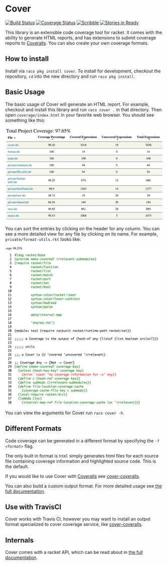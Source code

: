 # Cover
[![Build Status](https://img.shields.io/travis/florence/cover/master.svg)](https://travis-ci.org/florence/cover)
[![Coverage Status](https://img.shields.io/coveralls/florence/cover/master.svg)](https://coveralls.io/r/florence/cover?branch=master)
[![Scribble](https://img.shields.io/badge/Docs-Scribble-blue.svg)](http://pkg-build.racket-lang.org/doc/cover/index.html)
[![Stories in Ready](https://badge.waffle.io/florence/cover.png?label=ready&title=Ready)](https://waffle.io/florence/cover)

This library is an extensible code coverage tool for racket. It comes with the ability to generate
HTML reports, and has extensions to submit coverage reports to [Coveralls](https://coveralls.io/).
You can also create your own coverage formats.

## How to install

Install via `raco pkg install cover`. To install for development, checkout the repository, `cd` into
the new directory and run `raco pkg install`.

## Basic Usage

The basic usage of Cover will generate an HTML report. For example, checkout and install this
library and run `raco cover .` in that directory. Then open `coverage/index.html` in your favorite
web browser. You should see something like this:

![Example](index_example.png)

You can sort the entries by clicking on the header for any column. You can see a more detailed view
for any file by clicking on its name. For example, `private/format-utils.rkt` looks like:

![Example2](page_example.png)

You can view the arguments for Cover run `raco cover -h`.

## Different Formats

Code coverage can be generated in a different format by specifying the `-f <format>` flag.

The only built in format is `html` simply generates html files for each source file containing
coverage information and highlighted source code. This is the default.

If you would like to use Cover with [Coveralls](https://coveralls.io/) see
[cover-coveralls](https://github.com/rpless/cover-coveralls).

You can also build a custom output format. For more detailed usage see
[the full documentation](http://pkg-build.racket-lang.org/doc/cover/index.html).

## Use with TravisCI

Cover works with Travis CI, however you may want to install an output format specialized to cover
coverage service, like [cover-coveralls](https://github.com/rpless/cover-coveralls).

## Internals

Cover comes with a racket API, which can be read about in
[the full documentation](http://pkg-build.racket-lang.org/doc/cover/index.html).
